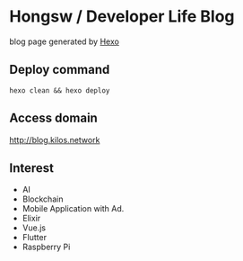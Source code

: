# Hongsw / Developer Life Blog
blog page generated by  [Hexo](https://hexo.io/)

## Deploy command 
```
hexo clean && hexo deploy
```

## Access domain 
http://blog.kilos.network


## Interest
- AI
- Blockchain
- Mobile Application with Ad.
- Elixir
- Vue.js
- Flutter
- Raspberry Pi 

